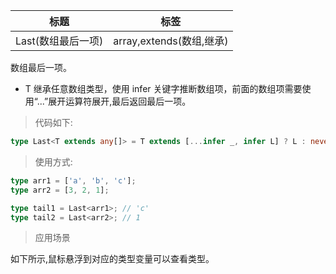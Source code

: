 | 标题               | 标签                     |
| ------------------ | ------------------------ |
| Last(数组最后一项) | array,extends(数组,继承) |

数组最后一项。

- T 继承任意数组类型，使用 infer 关键字推断数组项，前面的数组项需要使用“...”展开运算符展开,最后返回最后一项。

> 代码如下:

```ts
type Last<T extends any[]> = T extends [...infer _, infer L] ? L : never;
```

> 使用方式:

```ts
type arr1 = ['a', 'b', 'c'];
type arr2 = [3, 2, 1];

type tail1 = Last<arr1>; // 'c'
type tail2 = Last<arr2>; // 1
```

> 应用场景

如下所示,鼠标悬浮到对应的类型变量可以查看类型。

<div class="code-editor" data-url="codes/typescript/demo/Last.ts" data-language="typescript"></div>
